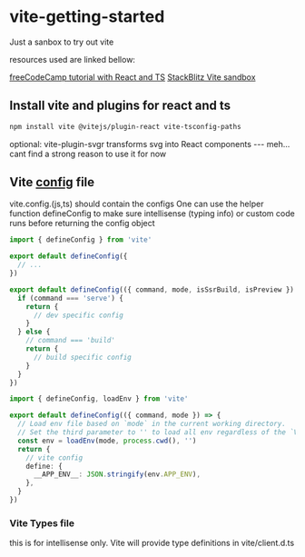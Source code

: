# vite-getting-started
Just a sanbox to try out vite

resources used are linked bellow:

[freeCodeCamp tutorial with React and TS](https://www.freecodecamp.org/news/how-to-migrate-from-create-react-app-to-vite/)
[StackBlitz Vite sandbox](https://vite.dev/guide/#trying-vite-online)

## Install vite and plugins for react and ts

```bash
npm install vite @vitejs/plugin-react vite-tsconfig-paths
```

optional: vite-plugin-svgr transforms svg into React components --- meh... cant find a strong reason to use it for now

## Vite [config](https://vite.dev/config/) file

vite.config.(js,ts) should contain the configs
One can use the helper function defineConfig to make sure intellisense (typing info) or custom code runs before returning the config object

```ts
import { defineConfig } from 'vite'

export default defineConfig({
  // ...
})
```
```ts
export default defineConfig(({ command, mode, isSsrBuild, isPreview }) => {
  if (command === 'serve') {
    return {
      // dev specific config
    }
  } else {
    // command === 'build'
    return {
      // build specific config
    }
  }
})
```
```ts
import { defineConfig, loadEnv } from 'vite'

export default defineConfig(({ command, mode }) => {
  // Load env file based on `mode` in the current working directory.
  // Set the third parameter to '' to load all env regardless of the `VITE_` prefix.
  const env = loadEnv(mode, process.cwd(), '')
  return {
    // vite config
    define: {
      __APP_ENV__: JSON.stringify(env.APP_ENV),
    },
  }
})
```

### Vite Types file
this is for intellisense only. Vite will provide type definitions in vite/client.d.ts

